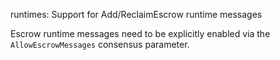 runtimes: Support for Add/ReclaimEscrow runtime messages

Escrow runtime messages need to be explicitly enabled via the
`AllowEscrowMessages` consensus parameter.
